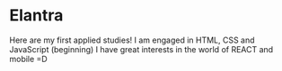 # Elantra
Here are my first applied studies!
I am engaged in HTML, CSS and JavaScript (beginning)
I have great interests in the world of REACT and mobile =D
